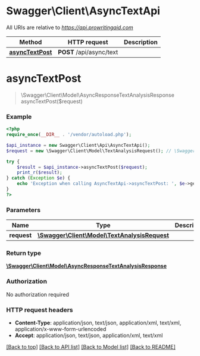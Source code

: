 # Swagger\Client\AsyncTextApi

All URIs are relative to *https://api.prowritingaid.com*

Method | HTTP request | Description
------------- | ------------- | -------------
[**asyncTextPost**](AsyncTextApi.md#asyncTextPost) | **POST** /api/async/text | 


# **asyncTextPost**
> \Swagger\Client\Model\AsyncResponseTextAnalysisResponse asyncTextPost($request)



### Example
```php
<?php
require_once(__DIR__ . '/vendor/autoload.php');

$api_instance = new Swagger\Client\Api\AsyncTextApi();
$request = new \Swagger\Client\Model\TextAnalysisRequest(); // \Swagger\Client\Model\TextAnalysisRequest | 

try {
    $result = $api_instance->asyncTextPost($request);
    print_r($result);
} catch (Exception $e) {
    echo 'Exception when calling AsyncTextApi->asyncTextPost: ', $e->getMessage(), PHP_EOL;
}
?>
```

### Parameters

Name | Type | Description  | Notes
------------- | ------------- | ------------- | -------------
 **request** | [**\Swagger\Client\Model\TextAnalysisRequest**](../Model/\Swagger\Client\Model\TextAnalysisRequest.md)|  |

### Return type

[**\Swagger\Client\Model\AsyncResponseTextAnalysisResponse**](../Model/AsyncResponseTextAnalysisResponse.md)

### Authorization

No authorization required

### HTTP request headers

 - **Content-Type**: application/json, text/json, application/xml, text/xml, application/x-www-form-urlencoded
 - **Accept**: application/json, text/json, application/xml, text/xml

[[Back to top]](#) [[Back to API list]](../../README.md#documentation-for-api-endpoints) [[Back to Model list]](../../README.md#documentation-for-models) [[Back to README]](../../README.md)

